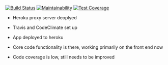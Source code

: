 [![Build Status](https://travis-ci.org/ad13380/WIS-v1.svg?branch=master)](https://travis-ci.org/ad13380/WIS-v1)
[![Maintainability](https://api.codeclimate.com/v1/badges/ab64036b8392cbd0d959/maintainability)](https://codeclimate.com/github/ad13380/WIS-v1/maintainability)
[![Test Coverage](https://api.codeclimate.com/v1/badges/ab64036b8392cbd0d959/test_coverage)](https://codeclimate.com/github/ad13380/WIS-v1/test_coverage)

- Heroku proxy server deoplyed
- Travis and CodeClimate set up
- App deployed to heroku

- Core code functionality is there, working primarily on the front end now
- Code coverage is low, still needs to be improved